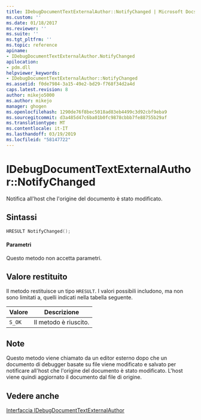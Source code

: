 ```yaml
---
title: IDebugDocumentTextExternalAuthor::NotifyChanged | Microsoft Docs
ms.custom: ''
ms.date: 01/18/2017
ms.reviewer: ''
ms.suite: ''
ms.tgt_pltfrm: ''
ms.topic: reference
apiname:
- IDebugDocumentTextExternalAuthor.NotifyChanged
apilocation:
- pdm.dll
helpviewer_keywords:
- IDebugDocumentTextExternalAuthor::NotifyChanged
ms.assetid: f0de7984-3a15-49e2-bd29-f768f34d2a4d
caps.latest.revision: 8
author: mikejo5000
ms.author: mikejo
manager: ghogen
ms.openlocfilehash: 1290de76f8bec5018ad83eb4499c3d92cbf9eba9
ms.sourcegitcommit: d3a485d47c6ba01b0fc9878cbbb7fe88755b29af
ms.translationtype: MT
ms.contentlocale: it-IT
ms.lasthandoff: 03/19/2019
ms.locfileid: "58147722"
---
```

# <a name="idebugdocumenttextexternalauthornotifychanged"></a>IDebugDocumentTextExternalAuthor::NotifyChanged
Notifica all'host che l'origine del documento è stato modificato.  
  
## <a name="syntax"></a>Sintassi  
  
```cpp
HRESULT NotifyChanged();  
```  
  
#### <a name="parameters"></a>Parametri  
 Questo metodo non accetta parametri.  
  
## <a name="return-value"></a>Valore restituito  
 Il metodo restituisce un tipo `HRESULT`. I valori possibili includono, ma non sono limitati a, quelli indicati nella tabella seguente.  
  
|Valore|Descrizione|  
|-----------|-----------------|  
|`S_OK`|Il metodo è riuscito.|  
  
## <a name="remarks"></a>Note  
 Questo metodo viene chiamato da un editor esterno dopo che un documento di debugger basate su file viene modificato e salvato per notificare all'host che l'origine del documento è stato modificato. L'host viene quindi aggiornato il documento dal file di origine.  
  
## <a name="see-also"></a>Vedere anche  
 [Interfaccia IDebugDocumentTextExternalAuthor](../../winscript/reference/idebugdocumenttextexternalauthor-interface.md)